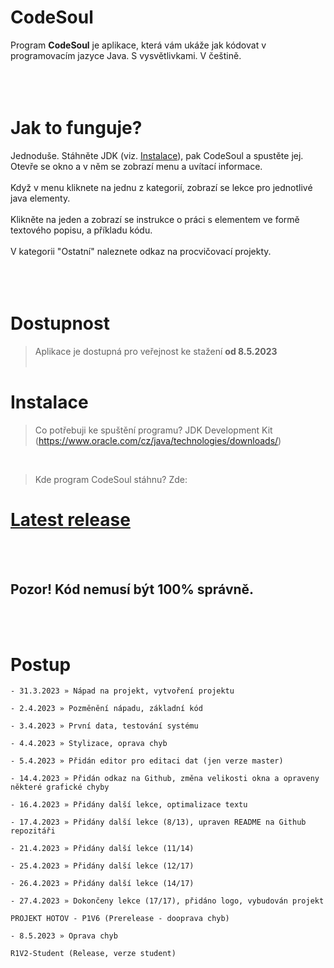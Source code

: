 # CodeSoul
Program **CodeSoul** je aplikace, která vám ukáže jak kódovat v programovacím jazyce Java. S vysvětlivkami. V češtině.
<br><br><br><br>
# Jak to funguje?
Jednoduše. Stáhněte JDK (viz. [Instalace](https://github.com/Plawro/CodeSoul#instalace)), pak CodeSoul a spustěte jej.<br>
Otevře se okno a v něm se zobrazí menu a uvítací informace.<br><br>
Když v menu kliknete na jednu z kategorií, zobrazí se lekce pro jednotlivé java elementy.<br><br>
Klikněte na jeden a zobrazí se instrukce o práci s elementem ve formě textového popisu, a příkladu kódu.<br><br>
V kategorii "Ostatní" naleznete odkaz na procvičovací projekty.<br><br>
<br><br>
# Dostupnost
> Aplikace je dostupná pro veřejnost ke stažení **od 8.5.2023**
<br><br>

# Instalace
> Co potřebuji ke spuštění programu? JDK Development Kit (https://www.oracle.com/cz/java/technologies/downloads/)
<br>

> Kde program CodeSoul stáhnu? Zde: 
# [Latest release](https://github.com/Plawro/CodeSoul/releases)
<br><br>

## Pozor! Kód nemusí být 100% správně.
<br><br>

# Postup
```
- 31.3.2023 » Nápad na projekt, vytvoření projektu

- 2.4.2023 » Pozměnění nápadu, základní kód

- 3.4.2023 » První data, testování systému

- 4.4.2023 » Stylizace, oprava chyb

- 5.4.2023 » Přidán editor pro editaci dat (jen verze master)

- 14.4.2023 » Přidán odkaz na Github, změna velikosti okna a opraveny některé grafické chyby

- 16.4.2023 » Přidány další lekce, optimalizace textu

- 17.4.2023 » Přidány další lekce (8/13), upraven README na Github repozitáři

- 21.4.2023 » Přidány další lekce (11/14)

- 25.4.2023 » Přidány další lekce (12/17)

- 26.4.2023 » Přidány další lekce (14/17)

- 27.4.2023 » Dokončeny lekce (17/17), přidáno logo, vybudován projekt

PROJEKT HOTOV - P1V6 (Prerelease - dooprava chyb)

- 8.5.2023 » Oprava chyb

R1V2-Student (Release, verze student)
```


